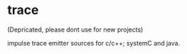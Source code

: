 trace
=====
(Depricated, please dont use for new projects)

impulse trace emitter sources for c/c++; systemC and java.
